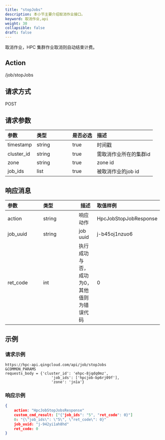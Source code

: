 ```yaml
---
title: "stopJobs"
description: 本小节主要介绍取消作业接口。 
keyword: 取消作业,api
weight: 30
collapsible: false
draft: false
---
```


取消作业，HPC 集群作业取消则自动结束计费。

## Action

/job/stopJobs

## 请求方式

POST

## 请求参数

| 参数       | <span style="display:inline-block;width:100px">类型</span> | 是否必选 | 描述                   |
| :--------- | :--------------------------------------------------------- | :------- | :--------------------- |
| timestamp  | string                                                     | true     | 时间戳                 |
| cluster_id | string                                                     | true     | 需取消作业所在的集群id |
| zone       | string                                                     | true     | zone id                |
| job_ids    | list                                                       | true     | 被取消作业的job id     |

## 响应消息

| <span style="display:inline-block;width:100px">参数</span> | <span style="display:inline-block;width:100px">类型</span> | 描述                                      | 取值样例              |
| :--------------------------------------------------------- | :--------------------------------------------------------- | ----------------------------------------- | :-------------------- |
| action                                                     | string                                                     | 响应动作                                  | HpcJobStopJobResponse |
| job_uuid                                                   | string                                                     | job uuid                                  | j-b45oj1nzuo6         |
| ret_code                                                   | int                                                        | 执行成功与否，成功为0，其他值则为错误代码 | 0                     |

## 示例

### 请求示例

```url
https://hpc-api.qingcloud.com/api/job/stopJobs
&COMMON_PARAMS
requests_body = {'cluster_id': 'ehpc-8jqdq0mz',
                     'job_ids': ['hpcjob-bp6rj09f'],
                     'zone': 'jn1a'}
```

### 响应示例

```json
{
	action: "HpcJobStopJobsResponse"
	custom_cmd_result: ["{"job_ids": "5", "ret_code": 0}"]
	0: "{\"job_ids\": \"5\", \"ret_code\": 0}"
	job_uuid: "j-942yi1ah8hd"
	ret_code: 0
}
```
